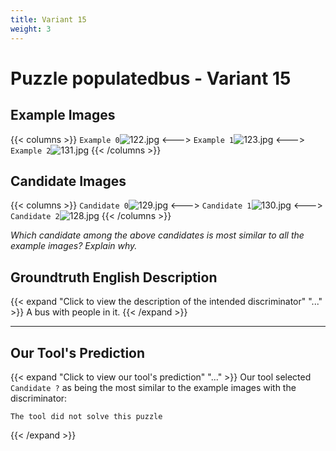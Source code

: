 ```yaml
---
title: Variant 15
weight: 3
---
```


# Puzzle populatedbus - Variant 15

## Example Images
{{< columns >}}
`Example 0`![122.jpg](/natscene_data/images/122.jpg)
<--->
`Example 1`![123.jpg](/natscene_data/images/123.jpg)
<--->
`Example 2`![131.jpg](/natscene_data/images/131.jpg)
{{< /columns >}}

## Candidate Images
{{< columns >}}
`Candidate 0`![129.jpg](/natscene_data/images/129.jpg)
<--->
`Candidate 1`![130.jpg](/natscene_data/images/130.jpg)
<--->
`Candidate 2`![128.jpg](/natscene_data/images/128.jpg)
{{< /columns >}}

*Which candidate among the above candidates is most similar to all the example images? Explain why.*

## Groundtruth English Description

{{< expand "Click to view the description of the intended discriminator" "..." >}}
A bus with people in it.
{{< /expand >}}

---



## Our Tool's Prediction

{{< expand "Click to view our tool's prediction" "..." >}}
Our tool selected `Candidate ?` as being the most similar to the example images with the discriminator:
```plaintext
The tool did not solve this puzzle
```
{{< /expand >}}
